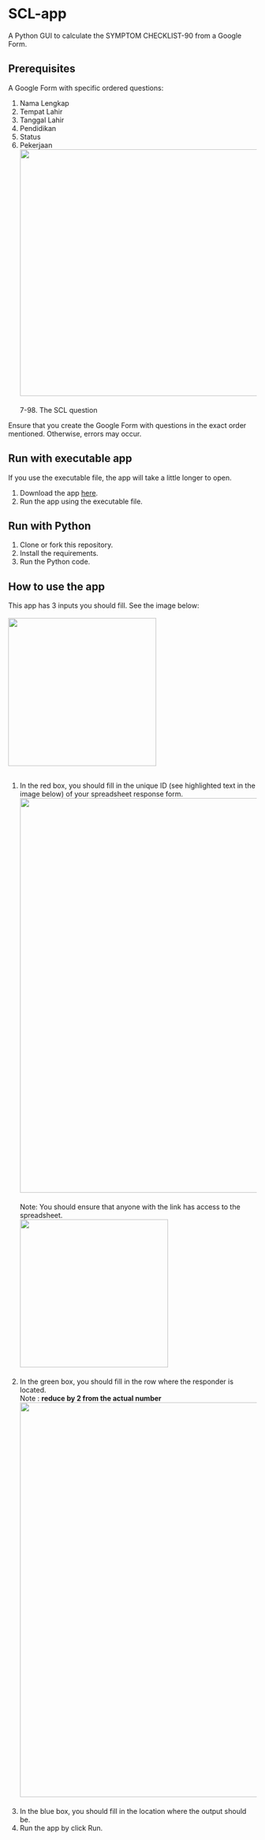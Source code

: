 # SCL-app
A Python GUI to calculate the SYMPTOM CHECKLIST-90 from a Google Form.

## Prerequisites
A Google Form with specific ordered questions:
1. Nama Lengkap
2. Tempat Lahir
3. Tanggal Lahir
4. Pendidikan
5. Status
6. Pekerjaan<br>
<img src="https://github.com/hilmoo/SCL-app/assets/68109788/fcb977ab-2ed0-46a3-b1ad-6868845f3bda" height="500"> <br><br>
7-98. The SCL question

Ensure that you create the Google Form with questions in the exact order mentioned. Otherwise, errors may occur.

## Run with executable app
If you use the executable file, the app will take a little longer to open.
1. Download the app <a href="https://github.com/hilmoo/SCL-app/releases/tag/stable">here</a>.
3. Run the app using the executable file.

## Run with Python
1. Clone or fork this repository.
2. Install the requirements.
3. Run the Python code.

## How to use the app
This app has 3 inputs you should fill. See the image below: <br><br>
<img src="https://github.com/hilmoo/SCL-app/assets/68109788/9b1e2e82-60bb-483e-9bb8-b6d8ecf7b359" height="300"><br><br>
1. In the red box, you should fill in the unique ID (see highlighted text in the image below) of your spreadsheet response form. <br><img src="https://github.com/hilmoo/SCL-app/assets/68109788/ad5e75d6-f80b-4de6-8de5-37b63fe67d00a" width="800">
<br><br>Note: You should ensure that anyone with the link has access to the spreadsheet.
<br><img src="https://github.com/hilmoo/SCL-app/assets/68109788/d11d0b21-150e-461b-a70d-32d4d08e912b" height="300">
<br><br>
3. In the green box, you should fill in the row where the responder is located. <br> Note : **reduce by 2 from the actual number** <br><img src="https://github.com/hilmoo/SCL-app/assets/68109788/ed1e59c7-7805-43d1-b7a7-c05e072fa004" width="800"><br><br>
4. In the blue box, you should fill in the location where the output should be.
5. Run the app by click Run.
